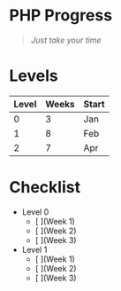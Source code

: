 # PHP Progress
> *Just take your time*

# Levels
| Level | Weeks | Start |
| --- | --- | --- |
| 0 | 3 | Jan |
| 1 | 8 | Feb |
| 2 | 7 | Apr |

# Checklist
- Level 0
  - [ ](Week 1)
  - [ ](Week 2)
  - [ ](Week 3)
- Level 1
  - [ ](Week 1)
  - [ ](Week 2)
  - [ ](Week 3)
